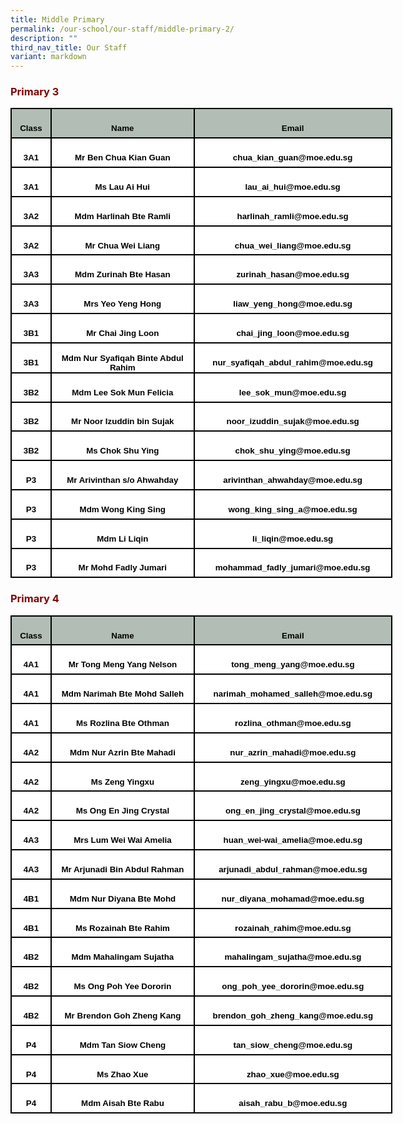 ```yaml
---
title: Middle Primary
permalink: /our-school/our-staff/middle-primary-2/
description: ""
third_nav_title: Our Staff
variant: markdown
---
```

<h3 style="text-align: justify;"><strong><span style="color: #800000;">Primary 3</span></strong></h3>

<table style="width:458.0pt;border-collapse:collapse;mso-yfti-tbllook:1184;
 mso-padding-alt:0in 5.4pt 0in 5.4pt" width="611" cellpadding="0" cellspacing="0" border="0" class="MsoNormalTable"><tbody><tr style="mso-yfti-irow:0;mso-yfti-firstrow:yes;height:35.1pt"><td style="width:38.0pt;border:solid black 1.5pt;background:#B2BEB5;
  padding:0in 5.4pt 0in 5.4pt;height:35.1pt" width="51"><p style="margin-bottom:0in;text-align:center;
  line-height:normal" align="center" class="MsoNormal"><b><span style="font-size:10.0pt;font-family:&quot;Arial&quot;,sans-serif;
  mso-fareast-font-family:&quot;Times New Roman&quot;;color:black;mso-font-kerning:0pt;
  mso-ligatures:none;mso-bidi-language:TA">Class</span></b></p></td><td style="width:187.0pt;border:solid black 1.5pt;border-left:none;
  background:#B2BEB5;padding:0in 5.4pt 0in 5.4pt;height:35.1pt" width="249"><p style="margin-bottom:0in;text-align:center;
  line-height:normal" align="center" class="MsoNormal"><b><span style="font-size:10.0pt;font-family:&quot;Arial&quot;,sans-serif;
  mso-fareast-font-family:&quot;Times New Roman&quot;;color:black;mso-font-kerning:0pt;
  mso-ligatures:none;mso-bidi-language:TA">Name</span></b></p></td><td style="width:233.0pt;border:solid black 1.5pt;border-left:none;
  background:#B2BEB5;padding:0in 5.4pt 0in 5.4pt;height:35.1pt" width="311"><p style="margin-bottom:0in;text-align:center;
  line-height:normal" align="center" class="MsoNormal"><b><span style="font-size:10.0pt;font-family:&quot;Arial&quot;,sans-serif;
  mso-fareast-font-family:&quot;Times New Roman&quot;;color:black;mso-font-kerning:0pt;
  mso-ligatures:none;mso-bidi-language:TA">Email</span></b></p></td></tr><tr style="mso-yfti-irow:1;height:35.1pt"><td style="width:38.0pt;border:solid black 1.5pt;border-top:none;
  background:white;padding:0in 5.4pt 0in 5.4pt;height:35.1pt" width="51"><p style="margin-bottom:0in;text-align:center;
  line-height:normal" align="center" class="MsoNormal"><b><span style="font-size:10.0pt;font-family:&quot;Arial&quot;,sans-serif;
  mso-fareast-font-family:&quot;Times New Roman&quot;;color:black;mso-font-kerning:0pt;
  mso-ligatures:none;mso-bidi-language:TA">3A1</span></b></p></td><td style="width:187.0pt;border-top:none;border-left:none;
  border-bottom:solid black 1.5pt;border-right:solid black 1.5pt;background:
  white;padding:0in 5.4pt 0in 5.4pt;height:35.1pt" width="249"><p style="margin-bottom:0in;text-align:center;
  line-height:normal" align="center" class="MsoNormal"><b><span style="font-size:10.0pt;font-family:&quot;Arial&quot;,sans-serif;
  mso-fareast-font-family:&quot;Times New Roman&quot;;color:black;mso-font-kerning:0pt;
  mso-ligatures:none;mso-bidi-language:TA">Mr Ben Chua Kian Guan</span></b></p></td><td style="width:233.0pt;border-top:none;border-left:none;
  border-bottom:solid black 1.5pt;border-right:solid black 1.5pt;background:
  white;padding:0in 5.4pt 0in 5.4pt;height:35.1pt" width="311"><p style="margin-bottom:0in;text-align:center;
  line-height:normal" align="center" class="MsoNormal"><b><span style="font-size:10.0pt;font-family:&quot;Arial&quot;,sans-serif;
  mso-fareast-font-family:&quot;Times New Roman&quot;;color:black;mso-font-kerning:0pt;
  mso-ligatures:none;mso-bidi-language:TA">chua_kian_guan@moe.edu.sg</span></b></p></td></tr><tr style="mso-yfti-irow:2;height:35.1pt"><td style="width:38.0pt;border:solid black 1.5pt;border-top:none;
  background:white;padding:0in 5.4pt 0in 5.4pt;height:35.1pt" width="51"><p style="margin-bottom:0in;text-align:center;
  line-height:normal" align="center" class="MsoNormal"><b><span style="font-size:10.0pt;font-family:&quot;Arial&quot;,sans-serif;
  mso-fareast-font-family:&quot;Times New Roman&quot;;color:black;mso-font-kerning:0pt;
  mso-ligatures:none;mso-bidi-language:TA">3A1</span></b></p></td><td style="width:187.0pt;border-top:none;border-left:none;
  border-bottom:solid black 1.5pt;border-right:solid black 1.5pt;background:
  white;padding:0in 5.4pt 0in 5.4pt;height:35.1pt" width="249"><p style="margin-bottom:0in;text-align:center;
  line-height:normal" align="center" class="MsoNormal"><b><span style="font-size:10.0pt;font-family:&quot;Arial&quot;,sans-serif;
  mso-fareast-font-family:&quot;Times New Roman&quot;;color:black;mso-font-kerning:0pt;
  mso-ligatures:none;mso-bidi-language:TA">Ms Lau Ai Hui</span></b></p></td><td style="width:233.0pt;border-top:none;border-left:none;
  border-bottom:solid black 1.5pt;border-right:solid black 1.5pt;background:
  white;padding:0in 5.4pt 0in 5.4pt;height:35.1pt" width="311"><p style="margin-bottom:0in;text-align:center;
  line-height:normal" align="center" class="MsoNormal"><b><span style="font-size:10.0pt;font-family:&quot;Arial&quot;,sans-serif;
  mso-fareast-font-family:&quot;Times New Roman&quot;;color:black;mso-font-kerning:0pt;
  mso-ligatures:none;mso-bidi-language:TA">lau_ai_hui@moe.edu.sg</span></b></p></td></tr><tr style="mso-yfti-irow:3;height:35.1pt"><td style="width:38.0pt;border:solid black 1.5pt;border-top:none;
  background:white;padding:0in 5.4pt 0in 5.4pt;height:35.1pt" width="51"><p style="margin-bottom:0in;text-align:center;
  line-height:normal" align="center" class="MsoNormal"><b><span style="font-size:10.0pt;font-family:&quot;Arial&quot;,sans-serif;
  mso-fareast-font-family:&quot;Times New Roman&quot;;color:black;mso-font-kerning:0pt;
  mso-ligatures:none;mso-bidi-language:TA">3A2</span></b></p></td><td style="width:187.0pt;border-top:none;border-left:none;
  border-bottom:solid black 1.5pt;border-right:solid black 1.5pt;background:
  white;padding:0in 5.4pt 0in 5.4pt;height:35.1pt" width="249"><p style="margin-bottom:0in;text-align:center;
  line-height:normal" align="center" class="MsoNormal"><b><span style="font-size:10.0pt;font-family:&quot;Arial&quot;,sans-serif;
  mso-fareast-font-family:&quot;Times New Roman&quot;;color:black;mso-font-kerning:0pt;
  mso-ligatures:none;mso-bidi-language:TA">Mdm Harlinah Bte Ramli</span></b></p></td><td style="width:233.0pt;border-top:none;border-left:none;
  border-bottom:solid black 1.5pt;border-right:solid black 1.5pt;background:
  white;padding:0in 5.4pt 0in 5.4pt;height:35.1pt" width="311"><p style="margin-bottom:0in;text-align:center;
  line-height:normal" align="center" class="MsoNormal"><b><span style="font-size:10.0pt;font-family:&quot;Arial&quot;,sans-serif;
  mso-fareast-font-family:&quot;Times New Roman&quot;;color:black;mso-font-kerning:0pt;
  mso-ligatures:none;mso-bidi-language:TA">harlinah_ramli@moe.edu.sg</span></b></p></td></tr><tr style="mso-yfti-irow:4;height:35.1pt"><td style="width:38.0pt;border:solid black 1.5pt;border-top:none;
  background:white;padding:0in 5.4pt 0in 5.4pt;height:35.1pt" width="51"><p style="margin-bottom:0in;text-align:center;
  line-height:normal" align="center" class="MsoNormal"><b><span style="font-size:10.0pt;font-family:&quot;Arial&quot;,sans-serif;
  mso-fareast-font-family:&quot;Times New Roman&quot;;color:black;mso-font-kerning:0pt;
  mso-ligatures:none;mso-bidi-language:TA">3A2</span></b></p></td><td style="width:187.0pt;border-top:none;border-left:none;
  border-bottom:solid black 1.5pt;border-right:solid black 1.5pt;background:
  white;padding:0in 5.4pt 0in 5.4pt;height:35.1pt" width="249"><p style="margin-bottom:0in;text-align:center;
  line-height:normal" align="center" class="MsoNormal"><b><span style="font-size:10.0pt;font-family:&quot;Arial&quot;,sans-serif;
  mso-fareast-font-family:&quot;Times New Roman&quot;;color:black;mso-font-kerning:0pt;
  mso-ligatures:none;mso-bidi-language:TA">Mr Chua Wei Liang</span></b></p></td><td style="width:233.0pt;border-top:none;border-left:none;
  border-bottom:solid black 1.5pt;border-right:solid black 1.5pt;background:
  white;padding:0in 5.4pt 0in 5.4pt;height:35.1pt" width="311"><p style="margin-bottom:0in;text-align:center;
  line-height:normal" align="center" class="MsoNormal"><b><span style="font-size:10.0pt;font-family:&quot;Arial&quot;,sans-serif;
  mso-fareast-font-family:&quot;Times New Roman&quot;;color:black;mso-font-kerning:0pt;
  mso-ligatures:none;mso-bidi-language:TA">chua_wei_liang@moe.edu.sg</span></b></p></td></tr><tr style="mso-yfti-irow:5;height:35.1pt"><td style="width:38.0pt;border:solid black 1.5pt;border-top:none;
  background:white;padding:0in 5.4pt 0in 5.4pt;height:35.1pt" width="51"><p style="margin-bottom:0in;text-align:center;
  line-height:normal" align="center" class="MsoNormal"><b><span style="font-size:10.0pt;font-family:&quot;Arial&quot;,sans-serif;
  mso-fareast-font-family:&quot;Times New Roman&quot;;color:black;mso-font-kerning:0pt;
  mso-ligatures:none;mso-bidi-language:TA">3A3</span></b></p></td><td style="width:187.0pt;border-top:none;border-left:none;
  border-bottom:solid black 1.5pt;border-right:solid black 1.5pt;background:
  white;padding:0in 5.4pt 0in 5.4pt;height:35.1pt" width="249"><p style="margin-bottom:0in;text-align:center;
  line-height:normal" align="center" class="MsoNormal"><b><span style="font-size:10.0pt;font-family:&quot;Arial&quot;,sans-serif;
  mso-fareast-font-family:&quot;Times New Roman&quot;;color:black;mso-font-kerning:0pt;
  mso-ligatures:none;mso-bidi-language:TA">Mdm Zurinah Bte Hasan</span></b></p></td><td style="width:233.0pt;border-top:none;border-left:none;
  border-bottom:solid black 1.5pt;border-right:solid black 1.5pt;background:
  white;padding:0in 5.4pt 0in 5.4pt;height:35.1pt" width="311"><p style="margin-bottom:0in;text-align:center;
  line-height:normal" align="center" class="MsoNormal"><b><span style="font-size:10.0pt;font-family:&quot;Arial&quot;,sans-serif;
  mso-fareast-font-family:&quot;Times New Roman&quot;;color:black;mso-font-kerning:0pt;
  mso-ligatures:none;mso-bidi-language:TA">zurinah_hasan@moe.edu.sg</span></b></p></td></tr><tr style="mso-yfti-irow:6;height:35.1pt"><td style="width:38.0pt;border:solid black 1.5pt;border-top:none;
  background:white;padding:0in 5.4pt 0in 5.4pt;height:35.1pt" width="51"><p style="margin-bottom:0in;text-align:center;
  line-height:normal" align="center" class="MsoNormal"><b><span style="font-size:10.0pt;font-family:&quot;Arial&quot;,sans-serif;
  mso-fareast-font-family:&quot;Times New Roman&quot;;color:black;mso-font-kerning:0pt;
  mso-ligatures:none;mso-bidi-language:TA">3A3</span></b></p></td><td style="width:187.0pt;border-top:none;border-left:none;
  border-bottom:solid black 1.5pt;border-right:solid black 1.5pt;background:
  white;padding:0in 5.4pt 0in 5.4pt;height:35.1pt" width="249"><p style="margin-bottom:0in;text-align:center;
  line-height:normal" align="center" class="MsoNormal"><b><span style="font-size:10.0pt;font-family:&quot;Arial&quot;,sans-serif;
  mso-fareast-font-family:&quot;Times New Roman&quot;;color:black;mso-font-kerning:0pt;
  mso-ligatures:none;mso-bidi-language:TA">Mrs Yeo Yeng Hong</span></b></p></td><td style="width:233.0pt;border-top:none;border-left:none;
  border-bottom:solid black 1.5pt;border-right:solid black 1.5pt;background:
  white;padding:0in 5.4pt 0in 5.4pt;height:35.1pt" width="311"><p style="margin-bottom:0in;text-align:center;
  line-height:normal" align="center" class="MsoNormal"><b><span style="font-size:10.0pt;font-family:&quot;Arial&quot;,sans-serif;
  mso-fareast-font-family:&quot;Times New Roman&quot;;color:black;mso-font-kerning:0pt;
  mso-ligatures:none;mso-bidi-language:TA">liaw_yeng_hong@moe.edu.sg</span></b></p></td></tr><tr style="mso-yfti-irow:7;height:35.1pt"><td style="width:38.0pt;border:solid black 1.5pt;border-top:none;
  background:white;padding:0in 5.4pt 0in 5.4pt;height:35.1pt" width="51"><p style="margin-bottom:0in;text-align:center;
  line-height:normal" align="center" class="MsoNormal"><b><span style="font-size:10.0pt;font-family:&quot;Arial&quot;,sans-serif;
  mso-fareast-font-family:&quot;Times New Roman&quot;;color:black;mso-font-kerning:0pt;
  mso-ligatures:none;mso-bidi-language:TA">3B1</span></b></p></td><td style="width:187.0pt;border-top:none;border-left:none;
  border-bottom:solid black 1.5pt;border-right:solid black 1.5pt;background:
  white;padding:0in 5.4pt 0in 5.4pt;height:35.1pt" width="249"><p style="margin-bottom:0in;text-align:center;
  line-height:normal" align="center" class="MsoNormal"><b><span style="font-size:10.0pt;font-family:&quot;Arial&quot;,sans-serif;
  mso-fareast-font-family:&quot;Times New Roman&quot;;color:black;mso-font-kerning:0pt;
  mso-ligatures:none;mso-bidi-language:TA">Mr Chai Jing Loon</span></b></p></td><td style="width:233.0pt;border-top:none;border-left:none;
  border-bottom:solid black 1.5pt;border-right:solid black 1.5pt;background:
  white;padding:0in 5.4pt 0in 5.4pt;height:35.1pt" width="311"><p style="margin-bottom:0in;text-align:center;
  line-height:normal" align="center" class="MsoNormal"><b><span style="font-size:10.0pt;font-family:&quot;Arial&quot;,sans-serif;
  mso-fareast-font-family:&quot;Times New Roman&quot;;color:black;mso-font-kerning:0pt;
  mso-ligatures:none;mso-bidi-language:TA">chai_jing_loon@moe.edu.sg</span></b></p></td></tr><tr style="mso-yfti-irow:8;height:35.1pt"><td style="width:38.0pt;border:solid black 1.5pt;border-top:none;
  background:white;padding:0in 5.4pt 0in 5.4pt;height:35.1pt" width="51"><p style="margin-bottom:0in;text-align:center;
  line-height:normal" align="center" class="MsoNormal"><b><span style="font-size:10.0pt;font-family:&quot;Arial&quot;,sans-serif;
  mso-fareast-font-family:&quot;Times New Roman&quot;;color:black;mso-font-kerning:0pt;
  mso-ligatures:none;mso-bidi-language:TA">3B1</span></b></p></td><td style="width:187.0pt;border-top:none;border-left:none;
  border-bottom:solid black 1.5pt;border-right:solid black 1.5pt;background:
  white;padding:0in 5.4pt 0in 5.4pt;height:35.1pt" width="249"><p style="margin-bottom:0in;text-align:center;
  line-height:normal" align="center" class="MsoNormal"><b><span style="font-size:10.0pt;font-family:&quot;Arial&quot;,sans-serif;
  mso-fareast-font-family:&quot;Times New Roman&quot;;color:black;mso-font-kerning:0pt;
  mso-ligatures:none;mso-bidi-language:TA">Mdm Nur Syafiqah Binte Abdul Rahim</span></b></p></td><td style="width:233.0pt;border-top:none;border-left:none;
  border-bottom:solid black 1.5pt;border-right:solid black 1.5pt;background:
  white;padding:0in 5.4pt 0in 5.4pt;height:35.1pt" width="311"><p style="margin-bottom:0in;text-align:center;
  line-height:normal" align="center" class="MsoNormal"><b><span style="font-size:10.0pt;font-family:&quot;Arial&quot;,sans-serif;
  mso-fareast-font-family:&quot;Times New Roman&quot;;color:black;mso-font-kerning:0pt;
  mso-ligatures:none;mso-bidi-language:TA">nur_syafiqah_abdul_rahim@moe.edu.sg</span></b></p></td></tr><tr style="mso-yfti-irow:9;height:35.1pt"><td style="width:38.0pt;border:solid black 1.5pt;border-top:none;
  background:white;padding:0in 5.4pt 0in 5.4pt;height:35.1pt" width="51"><p style="margin-bottom:0in;text-align:center;
  line-height:normal" align="center" class="MsoNormal"><b><span style="font-size:10.0pt;font-family:&quot;Arial&quot;,sans-serif;
  mso-fareast-font-family:&quot;Times New Roman&quot;;color:black;mso-font-kerning:0pt;
  mso-ligatures:none;mso-bidi-language:TA">3B2</span></b></p></td><td style="width:187.0pt;border-top:none;border-left:none;
  border-bottom:solid black 1.5pt;border-right:solid black 1.5pt;background:
  white;padding:0in 5.4pt 0in 5.4pt;height:35.1pt" width="249"><p style="margin-bottom:0in;text-align:center;
  line-height:normal" align="center" class="MsoNormal"><b><span style="font-size:10.0pt;font-family:&quot;Arial&quot;,sans-serif;
  mso-fareast-font-family:&quot;Times New Roman&quot;;color:black;mso-font-kerning:0pt;
  mso-ligatures:none;mso-bidi-language:TA">Mdm Lee Sok Mun Felicia</span></b></p></td><td style="width:233.0pt;border-top:none;border-left:none;
  border-bottom:solid black 1.5pt;border-right:solid black 1.5pt;background:
  white;padding:0in 5.4pt 0in 5.4pt;height:35.1pt" width="311"><p style="margin-bottom:0in;text-align:center;
  line-height:normal" align="center" class="MsoNormal"><b><span style="font-size:10.0pt;font-family:&quot;Arial&quot;,sans-serif;
  mso-fareast-font-family:&quot;Times New Roman&quot;;color:black;mso-font-kerning:0pt;
  mso-ligatures:none;mso-bidi-language:TA">lee_sok_mun@moe.edu.sg</span></b></p></td></tr><tr style="mso-yfti-irow:10;height:35.1pt"><td style="width:38.0pt;border:solid black 1.5pt;border-top:none;
  background:white;padding:0in 5.4pt 0in 5.4pt;height:35.1pt" width="51"><p style="margin-bottom:0in;text-align:center;
  line-height:normal" align="center" class="MsoNormal"><b><span style="font-size:10.0pt;font-family:&quot;Arial&quot;,sans-serif;
  mso-fareast-font-family:&quot;Times New Roman&quot;;color:black;mso-font-kerning:0pt;
  mso-ligatures:none;mso-bidi-language:TA">3B2</span></b></p></td><td style="width:187.0pt;border-top:none;border-left:none;
  border-bottom:solid black 1.5pt;border-right:solid black 1.5pt;background:
  white;padding:0in 5.4pt 0in 5.4pt;height:35.1pt" width="249"><p style="margin-bottom:0in;text-align:center;
  line-height:normal" align="center" class="MsoNormal"><b><span style="font-size:10.0pt;font-family:&quot;Arial&quot;,sans-serif;
  mso-fareast-font-family:&quot;Times New Roman&quot;;color:black;mso-font-kerning:0pt;
  mso-ligatures:none;mso-bidi-language:TA">Mr Noor Izuddin bin Sujak</span></b></p></td><td style="width:233.0pt;border-top:none;border-left:none;
  border-bottom:solid black 1.5pt;border-right:solid black 1.5pt;background:
  white;padding:0in 5.4pt 0in 5.4pt;height:35.1pt" width="311"><p style="margin-bottom:0in;text-align:center;
  line-height:normal" align="center" class="MsoNormal"><b><span style="font-size:10.0pt;font-family:&quot;Arial&quot;,sans-serif;
  mso-fareast-font-family:&quot;Times New Roman&quot;;color:black;mso-font-kerning:0pt;
  mso-ligatures:none;mso-bidi-language:TA">noor_izuddin_sujak@moe.edu.sg</span></b></p></td></tr><tr style="mso-yfti-irow:11;height:35.1pt"><td style="width:38.0pt;border:solid black 1.5pt;border-top:none;
  background:white;padding:0in 5.4pt 0in 5.4pt;height:35.1pt" width="51"><p style="margin-bottom:0in;text-align:center;
  line-height:normal" align="center" class="MsoNormal"><b><span style="font-size:10.0pt;font-family:&quot;Arial&quot;,sans-serif;
  mso-fareast-font-family:&quot;Times New Roman&quot;;color:black;mso-font-kerning:0pt;
  mso-ligatures:none;mso-bidi-language:TA">3B2</span></b></p></td><td style="width:187.0pt;border-top:none;border-left:none;
  border-bottom:solid black 1.5pt;border-right:solid black 1.5pt;background:
  white;padding:0in 5.4pt 0in 5.4pt;height:35.1pt" width="249"><p style="margin-bottom:0in;text-align:center;
  line-height:normal" align="center" class="MsoNormal"><b><span style="font-size:10.0pt;font-family:&quot;Arial&quot;,sans-serif;
  mso-fareast-font-family:&quot;Times New Roman&quot;;color:black;mso-font-kerning:0pt;
  mso-ligatures:none;mso-bidi-language:TA">Ms Chok Shu Ying</span></b></p></td><td style="width:233.0pt;border-top:none;border-left:none;
  border-bottom:solid black 1.5pt;border-right:solid black 1.5pt;background:
  white;padding:0in 5.4pt 0in 5.4pt;height:35.1pt" width="311"><p style="margin-bottom:0in;text-align:center;
  line-height:normal" align="center" class="MsoNormal"><b><span style="font-size:10.0pt;font-family:&quot;Arial&quot;,sans-serif;
  mso-fareast-font-family:&quot;Times New Roman&quot;;color:black;mso-font-kerning:0pt;
  mso-ligatures:none;mso-bidi-language:TA">chok_shu_ying@moe.edu.sg</span></b></p></td></tr><tr style="mso-yfti-irow:12;height:35.1pt"><td style="width:38.0pt;border:solid black 1.5pt;border-top:none;
  background:white;padding:0in 5.4pt 0in 5.4pt;height:35.1pt" width="51"><p style="margin-bottom:0in;text-align:center;
  line-height:normal" align="center" class="MsoNormal"><b><span style="font-size:10.0pt;font-family:&quot;Arial&quot;,sans-serif;
  mso-fareast-font-family:&quot;Times New Roman&quot;;color:black;mso-font-kerning:0pt;
  mso-ligatures:none;mso-bidi-language:TA">P3</span></b></p></td><td style="width:187.0pt;border-top:none;border-left:none;
  border-bottom:solid black 1.5pt;border-right:solid black 1.5pt;background:
  white;padding:0in 5.4pt 0in 5.4pt;height:35.1pt" width="249"><p style="margin-bottom:0in;text-align:center;
  line-height:normal" align="center" class="MsoNormal"><b><span style="font-size:10.0pt;font-family:&quot;Arial&quot;,sans-serif;
  mso-fareast-font-family:&quot;Times New Roman&quot;;color:black;mso-font-kerning:0pt;
  mso-ligatures:none;mso-bidi-language:TA">Mr Arivinthan s/o Ahwahday</span></b></p></td><td style="width:233.0pt;border-top:none;border-left:none;
  border-bottom:solid black 1.5pt;border-right:solid black 1.5pt;background:
  white;padding:0in 5.4pt 0in 5.4pt;height:35.1pt" width="311"><p style="margin-bottom:0in;text-align:center;
  line-height:normal" align="center" class="MsoNormal"><b><span style="font-size:10.0pt;font-family:&quot;Arial&quot;,sans-serif;
  mso-fareast-font-family:&quot;Times New Roman&quot;;color:black;mso-font-kerning:0pt;
  mso-ligatures:none;mso-bidi-language:TA">arivinthan_ahwahday@moe.edu.sg</span></b></p></td></tr><tr style="mso-yfti-irow:13;height:35.1pt"><td style="width:38.0pt;border:solid black 1.5pt;border-top:none;
  background:white;padding:0in 5.4pt 0in 5.4pt;height:35.1pt" width="51"><p style="margin-bottom:0in;text-align:center;
  line-height:normal" align="center" class="MsoNormal"><b><span style="font-size:10.0pt;font-family:&quot;Arial&quot;,sans-serif;
  mso-fareast-font-family:&quot;Times New Roman&quot;;color:black;mso-font-kerning:0pt;
  mso-ligatures:none;mso-bidi-language:TA">P3</span></b></p></td><td style="width:187.0pt;border-top:none;border-left:none;
  border-bottom:solid black 1.5pt;border-right:solid black 1.5pt;background:
  white;padding:0in 5.4pt 0in 5.4pt;height:35.1pt" width="249"><p style="margin-bottom:0in;text-align:center;
  line-height:normal" align="center" class="MsoNormal"><b><span style="font-size:10.0pt;font-family:&quot;Arial&quot;,sans-serif;
  mso-fareast-font-family:&quot;Times New Roman&quot;;color:black;mso-font-kerning:0pt;
  mso-ligatures:none;mso-bidi-language:TA">Mdm Wong King Sing</span></b></p></td><td style="width:233.0pt;border-top:none;border-left:none;
  border-bottom:solid black 1.5pt;border-right:solid black 1.5pt;background:
  white;padding:0in 5.4pt 0in 5.4pt;height:35.1pt" width="311"><p style="margin-bottom:0in;text-align:center;
  line-height:normal" align="center" class="MsoNormal"><b><span style="font-size:10.0pt;font-family:&quot;Arial&quot;,sans-serif;
  mso-fareast-font-family:&quot;Times New Roman&quot;;color:black;mso-font-kerning:0pt;
  mso-ligatures:none;mso-bidi-language:TA">wong_king_sing_a@moe.edu.sg</span></b></p></td></tr><tr style="mso-yfti-irow:14;height:35.1pt"><td style="width:38.0pt;border:solid black 1.5pt;border-top:none;
  background:white;padding:0in 5.4pt 0in 5.4pt;height:35.1pt" width="51"><p style="margin-bottom:0in;text-align:center;
  line-height:normal" align="center" class="MsoNormal"><b><span style="font-size:10.0pt;font-family:&quot;Arial&quot;,sans-serif;
  mso-fareast-font-family:&quot;Times New Roman&quot;;color:black;mso-font-kerning:0pt;
  mso-ligatures:none;mso-bidi-language:TA">P3</span></b></p></td><td style="width:187.0pt;border-top:none;border-left:none;
  border-bottom:solid black 1.5pt;border-right:solid black 1.5pt;background:
  white;padding:0in 5.4pt 0in 5.4pt;height:35.1pt" width="249"><p style="margin-bottom:0in;text-align:center;
  line-height:normal" align="center" class="MsoNormal"><b><span style="font-size:10.0pt;font-family:&quot;Arial&quot;,sans-serif;
  mso-fareast-font-family:&quot;Times New Roman&quot;;color:black;mso-font-kerning:0pt;
  mso-ligatures:none;mso-bidi-language:TA">Mdm Li Liqin</span></b></p></td><td style="width:233.0pt;border-top:none;border-left:none;
  border-bottom:solid black 1.5pt;border-right:solid black 1.5pt;background:
  white;padding:0in 5.4pt 0in 5.4pt;height:35.1pt" width="311"><p style="margin-bottom:0in;text-align:center;
  line-height:normal" align="center" class="MsoNormal"><b><span style="font-size:10.0pt;font-family:&quot;Arial&quot;,sans-serif;
  mso-fareast-font-family:&quot;Times New Roman&quot;;color:black;mso-font-kerning:0pt;
  mso-ligatures:none;mso-bidi-language:TA">li_liqin@moe.edu.sg</span></b></p></td></tr><tr style="mso-yfti-irow:15;mso-yfti-lastrow:yes;height:35.1pt"><td style="width:38.0pt;border:solid black 1.5pt;border-top:none;
  background:white;padding:0in 5.4pt 0in 5.4pt;height:35.1pt" width="51"><p style="margin-bottom:0in;text-align:center;
  line-height:normal" align="center" class="MsoNormal"><b><span style="font-size:10.0pt;font-family:&quot;Arial&quot;,sans-serif;
  mso-fareast-font-family:&quot;Times New Roman&quot;;color:black;mso-font-kerning:0pt;
  mso-ligatures:none;mso-bidi-language:TA">P3</span></b></p></td><td style="width:187.0pt;border-top:none;border-left:none;
  border-bottom:solid black 1.5pt;border-right:solid black 1.5pt;background:
  white;padding:0in 5.4pt 0in 5.4pt;height:35.1pt" width="249"><p style="margin-bottom:0in;text-align:center;
  line-height:normal" align="center" class="MsoNormal"><b><span style="font-size:10.0pt;font-family:&quot;Arial&quot;,sans-serif;
  mso-fareast-font-family:&quot;Times New Roman&quot;;color:black;mso-font-kerning:0pt;
  mso-ligatures:none;mso-bidi-language:TA">Mr Mohd Fadly Jumari</span></b></p></td><td style="width:233.0pt;border-top:none;border-left:none;
  border-bottom:solid black 1.5pt;border-right:solid black 1.5pt;background:
  white;padding:0in 5.4pt 0in 5.4pt;height:35.1pt" width="311"><p style="margin-bottom:0in;text-align:center;
  line-height:normal" align="center" class="MsoNormal"><b><span style="font-size:10.0pt;font-family:&quot;Arial&quot;,sans-serif;
  mso-fareast-font-family:&quot;Times New Roman&quot;;color:black;mso-font-kerning:0pt;
  mso-ligatures:none;mso-bidi-language:TA">mohammad_fadly_jumari@moe.edu.sg</span></b></p></td></tr></tbody></table>

<h3 style="text-align: justify;"><strong><span style="color: #800000;">Primary 4</span></strong></h3>

<table style="width:458.0pt;border-collapse:collapse;mso-yfti-tbllook:1184;
 mso-padding-alt:0in 5.4pt 0in 5.4pt" width="611" cellpadding="0" cellspacing="0" border="0" class="MsoNormalTable"><tbody><tr style="mso-yfti-irow:0;mso-yfti-firstrow:yes;height:35.1pt"><td style="width:38.0pt;border:solid black 1.5pt;background:#B2BEB5;
  padding:0in 5.4pt 0in 5.4pt;height:35.1pt" width="51"><p style="margin-bottom:0in;text-align:center;
  line-height:normal" align="center" class="MsoNormal"><b><span style="font-size:10.0pt;font-family:&quot;Arial&quot;,sans-serif;
  mso-fareast-font-family:&quot;Times New Roman&quot;;color:black;mso-font-kerning:0pt;
  mso-ligatures:none;mso-bidi-language:TA">Class</span></b></p></td><td style="width:187.0pt;border:solid black 1.5pt;border-left:none;
  background:#B2BEB5;padding:0in 5.4pt 0in 5.4pt;height:35.1pt" width="249"><p style="margin-bottom:0in;text-align:center;
  line-height:normal" align="center" class="MsoNormal"><b><span style="font-size:10.0pt;font-family:&quot;Arial&quot;,sans-serif;
  mso-fareast-font-family:&quot;Times New Roman&quot;;color:black;mso-font-kerning:0pt;
  mso-ligatures:none;mso-bidi-language:TA">Name</span></b></p></td><td style="width:233.0pt;border:solid black 1.5pt;border-left:none;
  background:#B2BEB5;padding:0in 5.4pt 0in 5.4pt;height:35.1pt" width="311"><p style="margin-bottom:0in;text-align:center;
  line-height:normal" align="center" class="MsoNormal"><b><span style="font-size:10.0pt;font-family:&quot;Arial&quot;,sans-serif;
  mso-fareast-font-family:&quot;Times New Roman&quot;;color:black;mso-font-kerning:0pt;
  mso-ligatures:none;mso-bidi-language:TA">Email</span></b></p></td></tr><tr style="mso-yfti-irow:1;height:35.1pt"><td style="width:38.0pt;border:solid black 1.5pt;border-top:none;
  background:white;padding:0in 5.4pt 0in 5.4pt;height:35.1pt" width="51"><p style="margin-bottom:0in;text-align:center;
  line-height:normal" align="center" class="MsoNormal"><b><span style="font-size:10.0pt;font-family:&quot;Arial&quot;,sans-serif;
  mso-fareast-font-family:&quot;Times New Roman&quot;;color:black;mso-font-kerning:0pt;
  mso-ligatures:none;mso-bidi-language:TA">4A1</span></b></p></td><td style="width:187.0pt;border-top:none;border-left:none;
  border-bottom:solid black 1.5pt;border-right:solid black 1.5pt;background:
  white;padding:0in 5.4pt 0in 5.4pt;height:35.1pt" width="249"><p style="margin-bottom:0in;text-align:center;
  line-height:normal" align="center" class="MsoNormal"><b><span style="font-size:10.0pt;font-family:&quot;Arial&quot;,sans-serif;
  mso-fareast-font-family:&quot;Times New Roman&quot;;color:black;mso-font-kerning:0pt;
  mso-ligatures:none;mso-bidi-language:TA">Mr Tong Meng Yang Nelson</span></b></p></td><td style="width:233.0pt;border-top:none;border-left:none;
  border-bottom:solid black 1.5pt;border-right:solid black 1.5pt;background:
  white;padding:0in 5.4pt 0in 5.4pt;height:35.1pt" width="311"><p style="margin-bottom:0in;text-align:center;
  line-height:normal" align="center" class="MsoNormal"><b><span style="font-size:10.0pt;font-family:&quot;Arial&quot;,sans-serif;
  mso-fareast-font-family:&quot;Times New Roman&quot;;color:black;mso-font-kerning:0pt;
  mso-ligatures:none;mso-bidi-language:TA">tong_meng_yang@moe.edu.sg</span></b></p></td></tr><tr style="mso-yfti-irow:2;height:35.1pt"><td style="width:38.0pt;border:solid black 1.5pt;border-top:none;
  background:white;padding:0in 5.4pt 0in 5.4pt;height:35.1pt" width="51"><p style="margin-bottom:0in;text-align:center;
  line-height:normal" align="center" class="MsoNormal"><b><span style="font-size:10.0pt;font-family:&quot;Arial&quot;,sans-serif;
  mso-fareast-font-family:&quot;Times New Roman&quot;;color:black;mso-font-kerning:0pt;
  mso-ligatures:none;mso-bidi-language:TA">4A1</span></b></p></td><td style="width:187.0pt;border-top:none;border-left:none;
  border-bottom:solid black 1.5pt;border-right:solid black 1.5pt;background:
  white;padding:0in 5.4pt 0in 5.4pt;height:35.1pt" width="249"><p style="margin-bottom:0in;text-align:center;
  line-height:normal" align="center" class="MsoNormal"><b><span style="font-size:10.0pt;font-family:&quot;Arial&quot;,sans-serif;
  mso-fareast-font-family:&quot;Times New Roman&quot;;color:black;mso-font-kerning:0pt;
  mso-ligatures:none;mso-bidi-language:TA">Mdm Narimah Bte Mohd Salleh</span></b></p></td><td style="width:233.0pt;border-top:none;border-left:none;
  border-bottom:solid black 1.5pt;border-right:solid black 1.5pt;background:
  white;padding:0in 5.4pt 0in 5.4pt;height:35.1pt" width="311"><p style="margin-bottom:0in;text-align:center;
  line-height:normal" align="center" class="MsoNormal"><b><span style="font-size:10.0pt;font-family:&quot;Arial&quot;,sans-serif;
  mso-fareast-font-family:&quot;Times New Roman&quot;;color:black;mso-font-kerning:0pt;
  mso-ligatures:none;mso-bidi-language:TA">narimah_mohamed_salleh@moe.edu.sg</span></b></p></td></tr><tr style="mso-yfti-irow:3;height:35.1pt"><td style="width:38.0pt;border:solid black 1.5pt;border-top:none;
  background:white;padding:0in 5.4pt 0in 5.4pt;height:35.1pt" width="51"><p style="margin-bottom:0in;text-align:center;
  line-height:normal" align="center" class="MsoNormal"><b><span style="font-size:10.0pt;font-family:&quot;Arial&quot;,sans-serif;
  mso-fareast-font-family:&quot;Times New Roman&quot;;color:black;mso-font-kerning:0pt;
  mso-ligatures:none;mso-bidi-language:TA">4A1</span></b></p></td><td style="width:187.0pt;border-top:none;border-left:none;
  border-bottom:solid black 1.5pt;border-right:solid black 1.5pt;background:
  white;padding:0in 5.4pt 0in 5.4pt;height:35.1pt" width="249"><p style="margin-bottom:0in;text-align:center;
  line-height:normal" align="center" class="MsoNormal"><b><span style="font-size:10.0pt;font-family:&quot;Arial&quot;,sans-serif;
  mso-fareast-font-family:&quot;Times New Roman&quot;;color:black;mso-font-kerning:0pt;
  mso-ligatures:none;mso-bidi-language:TA">Ms Rozlina Bte Othman</span></b></p></td><td style="width:233.0pt;border-top:none;border-left:none;
  border-bottom:solid black 1.5pt;border-right:solid black 1.5pt;background:
  white;padding:0in 5.4pt 0in 5.4pt;height:35.1pt" width="311"><p style="margin-bottom:0in;text-align:center;
  line-height:normal" align="center" class="MsoNormal"><b><span style="font-size:10.0pt;font-family:&quot;Arial&quot;,sans-serif;
  mso-fareast-font-family:&quot;Times New Roman&quot;;color:black;mso-font-kerning:0pt;
  mso-ligatures:none;mso-bidi-language:TA">rozlina_othman@moe.edu.sg</span></b></p></td></tr><tr style="mso-yfti-irow:4;height:35.1pt"><td style="width:38.0pt;border:solid black 1.5pt;border-top:none;
  background:white;padding:0in 5.4pt 0in 5.4pt;height:35.1pt" width="51"><p style="margin-bottom:0in;text-align:center;
  line-height:normal" align="center" class="MsoNormal"><b><span style="font-size:10.0pt;font-family:&quot;Arial&quot;,sans-serif;
  mso-fareast-font-family:&quot;Times New Roman&quot;;color:black;mso-font-kerning:0pt;
  mso-ligatures:none;mso-bidi-language:TA">4A2</span></b></p></td><td style="width:187.0pt;border-top:none;border-left:none;
  border-bottom:solid black 1.5pt;border-right:solid black 1.5pt;background:
  white;padding:0in 5.4pt 0in 5.4pt;height:35.1pt" width="249"><p style="margin-bottom:0in;text-align:center;
  line-height:normal" align="center" class="MsoNormal"><b><span style="font-size:10.0pt;font-family:&quot;Arial&quot;,sans-serif;
  mso-fareast-font-family:&quot;Times New Roman&quot;;color:black;mso-font-kerning:0pt;
  mso-ligatures:none;mso-bidi-language:TA">Mdm Nur Azrin Bte Mahadi</span></b></p></td><td style="width:233.0pt;border-top:none;border-left:none;
  border-bottom:solid black 1.5pt;border-right:solid black 1.5pt;background:
  white;padding:0in 5.4pt 0in 5.4pt;height:35.1pt" width="311"><p style="margin-bottom:0in;text-align:center;
  line-height:normal" align="center" class="MsoNormal"><b><span style="font-size:10.0pt;font-family:&quot;Arial&quot;,sans-serif;
  mso-fareast-font-family:&quot;Times New Roman&quot;;color:black;mso-font-kerning:0pt;
  mso-ligatures:none;mso-bidi-language:TA">nur_azrin_mahadi@moe.edu.sg</span></b></p></td></tr><tr style="mso-yfti-irow:5;height:35.1pt"><td style="width:38.0pt;border:solid black 1.5pt;border-top:none;
  background:white;padding:0in 5.4pt 0in 5.4pt;height:35.1pt" width="51"><p style="margin-bottom:0in;text-align:center;
  line-height:normal" align="center" class="MsoNormal"><b><span style="font-size:10.0pt;font-family:&quot;Arial&quot;,sans-serif;
  mso-fareast-font-family:&quot;Times New Roman&quot;;color:black;mso-font-kerning:0pt;
  mso-ligatures:none;mso-bidi-language:TA">4A2</span></b></p></td><td style="width:187.0pt;border-top:none;border-left:none;
  border-bottom:solid black 1.5pt;border-right:solid black 1.5pt;background:
  white;padding:0in 5.4pt 0in 5.4pt;height:35.1pt" width="249"><p style="margin-bottom:0in;text-align:center;
  line-height:normal" align="center" class="MsoNormal"><b><span style="font-size:10.0pt;font-family:&quot;Arial&quot;,sans-serif;
  mso-fareast-font-family:&quot;Times New Roman&quot;;color:black;mso-font-kerning:0pt;
  mso-ligatures:none;mso-bidi-language:TA">Ms Zeng Yingxu</span></b></p></td><td style="width:233.0pt;border-top:none;border-left:none;
  border-bottom:solid black 1.5pt;border-right:solid black 1.5pt;background:
  white;padding:0in 5.4pt 0in 5.4pt;height:35.1pt" width="311"><p style="margin-bottom:0in;text-align:center;
  line-height:normal" align="center" class="MsoNormal"><b><span style="font-size:10.0pt;font-family:&quot;Arial&quot;,sans-serif;
  mso-fareast-font-family:&quot;Times New Roman&quot;;color:black;mso-font-kerning:0pt;
  mso-ligatures:none;mso-bidi-language:TA">zeng_yingxu@moe.edu.sg</span></b></p></td></tr><tr style="mso-yfti-irow:6;height:35.1pt"><td style="width:38.0pt;border:solid black 1.5pt;border-top:none;
  background:white;padding:0in 5.4pt 0in 5.4pt;height:35.1pt" width="51"><p style="margin-bottom:0in;text-align:center;
  line-height:normal" align="center" class="MsoNormal"><b><span style="font-size:10.0pt;font-family:&quot;Arial&quot;,sans-serif;
  mso-fareast-font-family:&quot;Times New Roman&quot;;color:black;mso-font-kerning:0pt;
  mso-ligatures:none;mso-bidi-language:TA">4A2</span></b></p></td><td style="width:187.0pt;border-top:none;border-left:none;
  border-bottom:solid black 1.5pt;border-right:solid black 1.5pt;background:
  white;padding:0in 5.4pt 0in 5.4pt;height:35.1pt" width="249"><p style="margin-bottom:0in;text-align:center;
  line-height:normal" align="center" class="MsoNormal"><b><span style="font-size:10.0pt;font-family:&quot;Arial&quot;,sans-serif;
  mso-fareast-font-family:&quot;Times New Roman&quot;;color:black;mso-font-kerning:0pt;
  mso-ligatures:none;mso-bidi-language:TA">Ms Ong En Jing Crystal</span></b></p></td><td style="width:233.0pt;border-top:none;border-left:none;
  border-bottom:solid black 1.5pt;border-right:solid black 1.5pt;background:
  white;padding:0in 5.4pt 0in 5.4pt;height:35.1pt" width="311"><p style="margin-bottom:0in;text-align:center;
  line-height:normal" align="center" class="MsoNormal"><b><span style="font-size:10.0pt;font-family:&quot;Arial&quot;,sans-serif;
  mso-fareast-font-family:&quot;Times New Roman&quot;;color:black;mso-font-kerning:0pt;
  mso-ligatures:none;mso-bidi-language:TA">ong_en_jing_crystal@moe.edu.sg</span></b></p></td></tr><tr style="mso-yfti-irow:7;height:35.1pt"><td style="width:38.0pt;border:solid black 1.5pt;border-top:none;
  background:white;padding:0in 5.4pt 0in 5.4pt;height:35.1pt" width="51"><p style="margin-bottom:0in;text-align:center;
  line-height:normal" align="center" class="MsoNormal"><b><span style="font-size:10.0pt;font-family:&quot;Arial&quot;,sans-serif;
  mso-fareast-font-family:&quot;Times New Roman&quot;;color:black;mso-font-kerning:0pt;
  mso-ligatures:none;mso-bidi-language:TA">4A3</span></b></p></td><td style="width:187.0pt;border-top:none;border-left:none;
  border-bottom:solid black 1.5pt;border-right:solid black 1.5pt;background:
  white;padding:0in 5.4pt 0in 5.4pt;height:35.1pt" width="249"><p style="margin-bottom:0in;text-align:center;
  line-height:normal" align="center" class="MsoNormal"><b><span style="font-size:10.0pt;font-family:&quot;Arial&quot;,sans-serif;
  mso-fareast-font-family:&quot;Times New Roman&quot;;color:black;mso-font-kerning:0pt;
  mso-ligatures:none;mso-bidi-language:TA">Mrs Lum Wei Wai Amelia</span></b></p></td><td style="width:233.0pt;border-top:none;border-left:none;
  border-bottom:solid black 1.5pt;border-right:solid black 1.5pt;background:
  white;padding:0in 5.4pt 0in 5.4pt;height:35.1pt" width="311"><p style="margin-bottom:0in;text-align:center;
  line-height:normal" align="center" class="MsoNormal"><b><span style="font-size:10.0pt;font-family:&quot;Arial&quot;,sans-serif;
  mso-fareast-font-family:&quot;Times New Roman&quot;;color:black;mso-font-kerning:0pt;
  mso-ligatures:none;mso-bidi-language:TA">huan_wei-wai_amelia@moe.edu.sg</span></b></p></td></tr><tr style="mso-yfti-irow:8;height:35.1pt"><td style="width:38.0pt;border:solid black 1.5pt;border-top:none;
  background:white;padding:0in 5.4pt 0in 5.4pt;height:35.1pt" width="51"><p style="margin-bottom:0in;text-align:center;
  line-height:normal" align="center" class="MsoNormal"><b><span style="font-size:10.0pt;font-family:&quot;Arial&quot;,sans-serif;
  mso-fareast-font-family:&quot;Times New Roman&quot;;color:black;mso-font-kerning:0pt;
  mso-ligatures:none;mso-bidi-language:TA">4A3</span></b></p></td><td style="width:187.0pt;border-top:none;border-left:none;
  border-bottom:solid black 1.5pt;border-right:solid black 1.5pt;background:
  white;padding:0in 5.4pt 0in 5.4pt;height:35.1pt" width="249"><p style="margin-bottom:0in;text-align:center;
  line-height:normal" align="center" class="MsoNormal"><b><span style="font-size:10.0pt;font-family:&quot;Arial&quot;,sans-serif;
  mso-fareast-font-family:&quot;Times New Roman&quot;;color:black;mso-font-kerning:0pt;
  mso-ligatures:none;mso-bidi-language:TA">Mr Arjunadi Bin Abdul Rahman</span></b></p></td><td style="width:233.0pt;border-top:none;border-left:none;
  border-bottom:solid black 1.5pt;border-right:solid black 1.5pt;background:
  white;padding:0in 5.4pt 0in 5.4pt;height:35.1pt" width="311"><p style="margin-bottom:0in;text-align:center;
  line-height:normal" align="center" class="MsoNormal"><b><span style="font-size:10.0pt;font-family:&quot;Arial&quot;,sans-serif;
  mso-fareast-font-family:&quot;Times New Roman&quot;;color:black;mso-font-kerning:0pt;
  mso-ligatures:none;mso-bidi-language:TA">arjunadi_abdul_rahman@moe.edu.sg</span></b></p></td></tr><tr style="mso-yfti-irow:9;height:35.1pt"><td style="width:38.0pt;border:solid black 1.5pt;border-top:none;
  background:white;padding:0in 5.4pt 0in 5.4pt;height:35.1pt" width="51"><p style="margin-bottom:0in;text-align:center;
  line-height:normal" align="center" class="MsoNormal"><b><span style="font-size:10.0pt;font-family:&quot;Arial&quot;,sans-serif;
  mso-fareast-font-family:&quot;Times New Roman&quot;;color:black;mso-font-kerning:0pt;
  mso-ligatures:none;mso-bidi-language:TA">4B1</span></b></p></td><td style="width:187.0pt;border-top:none;border-left:none;
  border-bottom:solid black 1.5pt;border-right:solid black 1.5pt;background:
  white;padding:0in 5.4pt 0in 5.4pt;height:35.1pt" width="249"><p style="margin-bottom:0in;text-align:center;
  line-height:normal" align="center" class="MsoNormal"><b><span style="font-size:10.0pt;font-family:&quot;Arial&quot;,sans-serif;
  mso-fareast-font-family:&quot;Times New Roman&quot;;color:black;mso-font-kerning:0pt;
  mso-ligatures:none;mso-bidi-language:TA">Mdm Nur Diyana Bte Mohd</span></b></p></td><td style="width:233.0pt;border-top:none;border-left:none;
  border-bottom:solid black 1.5pt;border-right:solid black 1.5pt;background:
  white;padding:0in 5.4pt 0in 5.4pt;height:35.1pt" width="311"><p style="margin-bottom:0in;text-align:center;
  line-height:normal" align="center" class="MsoNormal"><b><span style="font-size:10.0pt;font-family:&quot;Arial&quot;,sans-serif;
  mso-fareast-font-family:&quot;Times New Roman&quot;;color:black;mso-font-kerning:0pt;
  mso-ligatures:none;mso-bidi-language:TA">nur_diyana_mohamad@moe.edu.sg</span></b></p></td></tr><tr style="mso-yfti-irow:10;height:35.1pt"><td style="width:38.0pt;border:solid black 1.5pt;border-top:none;
  background:white;padding:0in 5.4pt 0in 5.4pt;height:35.1pt" width="51"><p style="margin-bottom:0in;text-align:center;
  line-height:normal" align="center" class="MsoNormal"><b><span style="font-size:10.0pt;font-family:&quot;Arial&quot;,sans-serif;
  mso-fareast-font-family:&quot;Times New Roman&quot;;color:black;mso-font-kerning:0pt;
  mso-ligatures:none;mso-bidi-language:TA">4B1</span></b></p></td><td style="width:187.0pt;border-top:none;border-left:none;
  border-bottom:solid black 1.5pt;border-right:solid black 1.5pt;background:
  white;padding:0in 5.4pt 0in 5.4pt;height:35.1pt" width="249"><p style="margin-bottom:0in;text-align:center;
  line-height:normal" align="center" class="MsoNormal"><b><span style="font-size:10.0pt;font-family:&quot;Arial&quot;,sans-serif;
  mso-fareast-font-family:&quot;Times New Roman&quot;;color:black;mso-font-kerning:0pt;
  mso-ligatures:none;mso-bidi-language:TA">Ms Rozainah Bte Rahim</span></b></p></td><td style="width:233.0pt;border-top:none;border-left:none;
  border-bottom:solid black 1.5pt;border-right:solid black 1.5pt;background:
  white;padding:0in 5.4pt 0in 5.4pt;height:35.1pt" width="311"><p style="margin-bottom:0in;text-align:center;
  line-height:normal" align="center" class="MsoNormal"><b><span style="font-size:10.0pt;font-family:&quot;Arial&quot;,sans-serif;
  mso-fareast-font-family:&quot;Times New Roman&quot;;color:black;mso-font-kerning:0pt;
  mso-ligatures:none;mso-bidi-language:TA">rozainah_rahim@moe.edu.sg</span></b></p></td></tr><tr style="mso-yfti-irow:11;height:35.1pt"><td style="width:38.0pt;border:solid black 1.5pt;border-top:none;
  background:white;padding:0in 5.4pt 0in 5.4pt;height:35.1pt" width="51"><p style="margin-bottom:0in;text-align:center;
  line-height:normal" align="center" class="MsoNormal"><b><span style="font-size:10.0pt;font-family:&quot;Arial&quot;,sans-serif;
  mso-fareast-font-family:&quot;Times New Roman&quot;;color:black;mso-font-kerning:0pt;
  mso-ligatures:none;mso-bidi-language:TA">4B2</span></b></p></td><td style="width:187.0pt;border-top:none;border-left:none;
  border-bottom:solid black 1.5pt;border-right:solid black 1.5pt;background:
  white;padding:0in 5.4pt 0in 5.4pt;height:35.1pt" width="249"><p style="margin-bottom:0in;text-align:center;
  line-height:normal" align="center" class="MsoNormal"><b><span style="font-size:10.0pt;font-family:&quot;Arial&quot;,sans-serif;
  mso-fareast-font-family:&quot;Times New Roman&quot;;color:black;mso-font-kerning:0pt;
  mso-ligatures:none;mso-bidi-language:TA">Mdm Mahalingam Sujatha</span></b></p></td><td style="width:233.0pt;border-top:none;border-left:none;
  border-bottom:solid black 1.5pt;border-right:solid black 1.5pt;background:
  white;padding:0in 5.4pt 0in 5.4pt;height:35.1pt" width="311"><p style="margin-bottom:0in;text-align:center;
  line-height:normal" align="center" class="MsoNormal"><b><span style="font-size:10.0pt;font-family:&quot;Arial&quot;,sans-serif;
  mso-fareast-font-family:&quot;Times New Roman&quot;;color:black;mso-font-kerning:0pt;
  mso-ligatures:none;mso-bidi-language:TA">mahalingam_sujatha@moe.edu.sg</span></b></p></td></tr><tr style="mso-yfti-irow:12;height:35.1pt"><td style="width:38.0pt;border:solid black 1.5pt;border-top:none;
  background:white;padding:0in 5.4pt 0in 5.4pt;height:35.1pt" width="51"><p style="margin-bottom:0in;text-align:center;
  line-height:normal" align="center" class="MsoNormal"><b><span style="font-size:10.0pt;font-family:&quot;Arial&quot;,sans-serif;
  mso-fareast-font-family:&quot;Times New Roman&quot;;color:black;mso-font-kerning:0pt;
  mso-ligatures:none;mso-bidi-language:TA">4B2</span></b></p></td><td style="width:187.0pt;border-top:none;border-left:none;
  border-bottom:solid black 1.5pt;border-right:solid black 1.5pt;background:
  white;padding:0in 5.4pt 0in 5.4pt;height:35.1pt" width="249"><p style="margin-bottom:0in;text-align:center;
  line-height:normal" align="center" class="MsoNormal"><b><span style="font-size:10.0pt;font-family:&quot;Arial&quot;,sans-serif;
  mso-fareast-font-family:&quot;Times New Roman&quot;;color:black;mso-font-kerning:0pt;
  mso-ligatures:none;mso-bidi-language:TA">Ms Ong Poh Yee Dororin</span></b></p></td><td style="width:233.0pt;border-top:none;border-left:none;
  border-bottom:solid black 1.5pt;border-right:solid black 1.5pt;background:
  white;padding:0in 5.4pt 0in 5.4pt;height:35.1pt" width="311"><p style="margin-bottom:0in;text-align:center;
  line-height:normal" align="center" class="MsoNormal"><b><span style="font-size:10.0pt;font-family:&quot;Arial&quot;,sans-serif;
  mso-fareast-font-family:&quot;Times New Roman&quot;;color:black;mso-font-kerning:0pt;
  mso-ligatures:none;mso-bidi-language:TA">ong_poh_yee_dororin@moe.edu.sg</span></b></p></td></tr><tr style="mso-yfti-irow:13;height:35.1pt"><td style="width:38.0pt;border:solid black 1.5pt;border-top:none;
  background:white;padding:0in 5.4pt 0in 5.4pt;height:35.1pt" width="51"><p style="margin-bottom:0in;text-align:center;
  line-height:normal" align="center" class="MsoNormal"><b><span style="font-size:10.0pt;font-family:&quot;Arial&quot;,sans-serif;
  mso-fareast-font-family:&quot;Times New Roman&quot;;color:black;mso-font-kerning:0pt;
  mso-ligatures:none;mso-bidi-language:TA">4B2</span></b></p></td><td style="width:187.0pt;border-top:none;border-left:none;
  border-bottom:solid black 1.5pt;border-right:solid black 1.5pt;background:
  white;padding:0in 5.4pt 0in 5.4pt;height:35.1pt" width="249"><p style="margin-bottom:0in;text-align:center;
  line-height:normal" align="center" class="MsoNormal"><b><span style="font-size:10.0pt;font-family:&quot;Arial&quot;,sans-serif;
  mso-fareast-font-family:&quot;Times New Roman&quot;;color:black;mso-font-kerning:0pt;
  mso-ligatures:none;mso-bidi-language:TA">Mr Brendon Goh Zheng Kang</span></b></p></td><td style="width:233.0pt;border-top:none;border-left:none;
  border-bottom:solid black 1.5pt;border-right:solid black 1.5pt;background:
  white;padding:0in 5.4pt 0in 5.4pt;height:35.1pt" width="311"><p style="margin-bottom:0in;text-align:center;
  line-height:normal" align="center" class="MsoNormal"><b><span style="font-size:10.0pt;font-family:&quot;Arial&quot;,sans-serif;
  mso-fareast-font-family:&quot;Times New Roman&quot;;color:black;mso-font-kerning:0pt;
  mso-ligatures:none;mso-bidi-language:TA">brendon_goh_zheng_kang@moe.edu.sg</span></b></p></td></tr><tr style="mso-yfti-irow:14;height:35.1pt"><td style="width:38.0pt;border:solid black 1.5pt;border-top:none;
  background:white;padding:0in 5.4pt 0in 5.4pt;height:35.1pt" width="51"><p style="margin-bottom:0in;text-align:center;
  line-height:normal" align="center" class="MsoNormal"><b><span style="font-size:10.0pt;font-family:&quot;Arial&quot;,sans-serif;
  mso-fareast-font-family:&quot;Times New Roman&quot;;color:black;mso-font-kerning:0pt;
  mso-ligatures:none;mso-bidi-language:TA">P4</span></b></p></td><td style="width:187.0pt;border-top:none;border-left:none;
  border-bottom:solid black 1.5pt;border-right:solid black 1.5pt;background:
  white;padding:0in 5.4pt 0in 5.4pt;height:35.1pt" width="249"><p style="margin-bottom:0in;text-align:center;
  line-height:normal" align="center" class="MsoNormal"><b><span style="font-size:10.0pt;font-family:&quot;Arial&quot;,sans-serif;
  mso-fareast-font-family:&quot;Times New Roman&quot;;color:black;mso-font-kerning:0pt;
  mso-ligatures:none;mso-bidi-language:TA">Mdm Tan Siow Cheng</span></b></p></td><td style="width:233.0pt;border-top:none;border-left:none;
  border-bottom:solid black 1.5pt;border-right:solid black 1.5pt;background:
  white;padding:0in 5.4pt 0in 5.4pt;height:35.1pt" width="311"><p style="margin-bottom:0in;text-align:center;
  line-height:normal" align="center" class="MsoNormal"><b><span style="font-size:10.0pt;font-family:&quot;Arial&quot;,sans-serif;
  mso-fareast-font-family:&quot;Times New Roman&quot;;color:black;mso-font-kerning:0pt;
  mso-ligatures:none;mso-bidi-language:TA">tan_siow_cheng@moe.edu.sg</span></b></p></td></tr><tr style="mso-yfti-irow:15;height:35.1pt"><td style="width:38.0pt;border:solid black 1.5pt;border-top:none;
  background:white;padding:0in 5.4pt 0in 5.4pt;height:35.1pt" width="51"><p style="margin-bottom:0in;text-align:center;
  line-height:normal" align="center" class="MsoNormal"><b><span style="font-size:10.0pt;font-family:&quot;Arial&quot;,sans-serif;
  mso-fareast-font-family:&quot;Times New Roman&quot;;color:black;mso-font-kerning:0pt;
  mso-ligatures:none;mso-bidi-language:TA">P4</span></b></p></td><td style="width:187.0pt;border-top:none;border-left:none;
  border-bottom:solid black 1.5pt;border-right:solid black 1.5pt;background:
  white;padding:0in 5.4pt 0in 5.4pt;height:35.1pt" width="249"><p style="margin-bottom:0in;text-align:center;
  line-height:normal" align="center" class="MsoNormal"><b><span style="font-size:10.0pt;font-family:&quot;Arial&quot;,sans-serif;
  mso-fareast-font-family:&quot;Times New Roman&quot;;color:black;mso-font-kerning:0pt;
  mso-ligatures:none;mso-bidi-language:TA">Ms Zhao Xue</span></b></p></td><td style="width:233.0pt;border-top:none;border-left:none;
  border-bottom:solid black 1.5pt;border-right:solid black 1.5pt;background:
  white;padding:0in 5.4pt 0in 5.4pt;height:35.1pt" width="311"><p style="margin-bottom:0in;text-align:center;
  line-height:normal" align="center" class="MsoNormal"><b><span style="font-size:10.0pt;font-family:&quot;Arial&quot;,sans-serif;
  mso-fareast-font-family:&quot;Times New Roman&quot;;color:black;mso-font-kerning:0pt;
  mso-ligatures:none;mso-bidi-language:TA">zhao_xue@moe.edu.sg</span></b></p></td></tr><tr style="mso-yfti-irow:16;mso-yfti-lastrow:yes;height:35.1pt"><td style="width:38.0pt;border:solid black 1.5pt;border-top:none;
  background:white;padding:0in 5.4pt 0in 5.4pt;height:35.1pt" width="51"><p style="margin-bottom:0in;text-align:center;
  line-height:normal" align="center" class="MsoNormal"><b><span style="font-size:10.0pt;font-family:&quot;Arial&quot;,sans-serif;
  mso-fareast-font-family:&quot;Times New Roman&quot;;color:black;mso-font-kerning:0pt;
  mso-ligatures:none;mso-bidi-language:TA">P4</span></b></p></td><td style="width:187.0pt;border-top:none;border-left:none;
  border-bottom:solid black 1.5pt;border-right:solid black 1.5pt;background:
  white;padding:0in 5.4pt 0in 5.4pt;height:35.1pt" width="249"><p style="margin-bottom:0in;text-align:center;
  line-height:normal" align="center" class="MsoNormal"><b><span style="font-size:10.0pt;font-family:&quot;Arial&quot;,sans-serif;
  mso-fareast-font-family:&quot;Times New Roman&quot;;color:black;mso-font-kerning:0pt;
  mso-ligatures:none;mso-bidi-language:TA">Mdm Aisah Bte Rabu</span></b></p></td><td style="width:233.0pt;border-top:none;border-left:none;
  border-bottom:solid black 1.5pt;border-right:solid black 1.5pt;background:
  white;padding:0in 5.4pt 0in 5.4pt;height:35.1pt" width="311"><p style="margin-bottom:0in;text-align:center;
  line-height:normal" align="center" class="MsoNormal"><b><span style="font-size:10.0pt;font-family:&quot;Arial&quot;,sans-serif;
  mso-fareast-font-family:&quot;Times New Roman&quot;;color:black;mso-font-kerning:0pt;
  mso-ligatures:none;mso-bidi-language:TA">aisah_rabu_b@moe.edu.sg</span></b></p></td></tr></tbody></table>